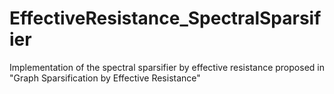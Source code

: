 # EffectiveResistance_SpectralSparsifier
Implementation of the spectral sparsifier by effective resistance proposed in "Graph Sparsification by Effective Resistance"
